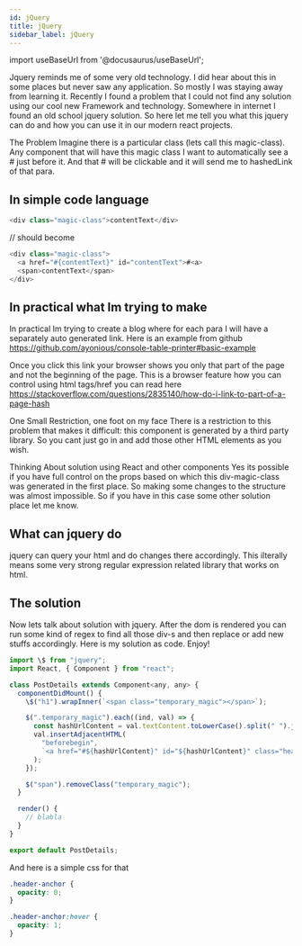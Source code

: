```yaml
---
id: jQuery
title: jQuery
sidebar_label: jQuery
---
```


import useBaseUrl from '@docusaurus/useBaseUrl';

Jquery reminds me of some very old technology. I did hear about this in some places but never saw any application. So mostly I was staying away from learning it. Recently I found a problem that I could not find any solution using our cool new Framework and technology. Somewhere in internet I found an old school jquery solution. So here let me tell you what this jquery can do and how you can use it in our modern react projects.

The Problem
Imagine there is a particular class (lets call this magic-class). Any component that will have this magic class I want to automatically see a # just before it. And that # will be clickable and it will send me to hashedLink of that para.

## In simple code language

```js
<div class="magic-class">contentText</div>
```

// should become

```js
<div class="magic-class">
  <a href="#{contentText}" id="contentText">#<a>
  <span>contentText</span>
</div>
```

## In practical what Im trying to make

In practical Im trying to create a blog where for each para I will have a separately auto generated link. Here is an example from github https://github.com/ayonious/console-table-printer#basic-example

Once you click this link your browser shows you only that part of the page and not the beginning of the page. This is a browser feature how you can control using html tags/href you can read here https://stackoverflow.com/questions/2835140/how-do-i-link-to-part-of-a-page-hash

One Small Restriction, one foot on my face
There is a restriction to this problem that makes it difficult: this component is generated by a third party library. So you cant just go in and add those other HTML elements as you wish.

Thinking About solution using React and other components
Yes its possible if you have full control on the props based on which this div-magic-class was generated in the first place. So making some changes to the structure was almost impossible. So if you have in this case some other solution place let me know.

## What can jquery do

jquery can query your html and do changes there accordingly. This ilterally means some very strong regular expression related library that works on html.

## The solution

Now lets talk about solution with jquery. After the dom is rendered you can run some kind of regex to find all those div-s and then replace or add new stuffs accordingly. Here is my solution as code. Enjoy!

```js
import \$ from "jquery";
import React, { Component } from "react";

class PostDetails extends Component<any, any> {
  componentDidMount() {
    \$("h1").wrapInner(`<span class="temporary_magic"></span>`);

    $(".temporary_magic").each((ind, val) => {
      const hashUrlContent = val.textContent.toLowerCase().split(" ").join("-");
      val.insertAdjacentHTML(
        "beforebegin",
        `<a href="#${hashUrlContent}" id="${hashUrlContent}" class="header-anchor" >#</a`
      );
    });

    $("span").removeClass("temporary_magic");
  }

  render() {
    // blabla
  }
}

export default PostDetails;
```

And here is a simple css for that

```css
.header-anchor {
  opacity: 0;
}

.header-anchor:hover {
  opacity: 1;
}
```
